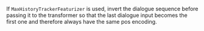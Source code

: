If `MaxHistoryTrackerFeaturizer` is used, invert the dialogue sequence before passing
it to the transformer so that the last dialogue input becomes the first one and
therefore always have the same pos encoding.
